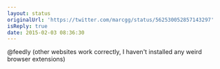 ```yaml
---
layout: status
originalUrl: 'https://twitter.com/marcgg/status/562530052857143297'
isReply: true
date: 2015-02-03 08:36:30
---
```


@feedly (other websites work correctly, I haven't installed any weird browser extensions)
